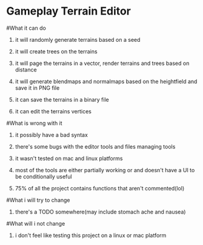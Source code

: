 # Gameplay Terrain Editor

#What it can do

1) it will randomly generate terrains based on a seed

2) it will create trees on the terrains

3) it will page the terrains in a vector, render terrains and trees based on distance

4) it will generate blendmaps and normalmaps based on the heightfield and save it in PNG file

5) it can save the terrains in a binary file

6) it can edit the terrains vertices

#What is wrong with it

1) it possibly have a bad syntax

2) there's some bugs with the editor tools and files managing tools

3) it wasn't tested on mac and linux platforms

4) most of the tools are either partially working or and doesn't have a UI to be conditionally useful

5) 75% of all the project contains functions that aren't commented(lol)

#What i will try to change

1) there's a TODO somewhere(may include stomach ache and nausea)

#What will i not change

1) i don't feel like testing this project on a linux or mac platform
